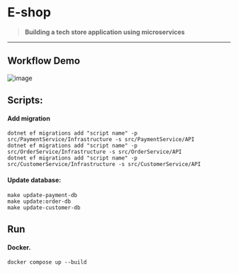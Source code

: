 # E-shop 
> **Building a tech store application using microservices**
****

## Workflow Demo

![image](https://github.com/luuthuong/e-shop-microservices/assets/86012214/accb66fd-a595-4092-a286-ab5df3316dca)

## Scripts:

#### Add migration
```shell
dotnet ef migrations add "script name" -p src/PaymentService/Infrastructure -s src/PaymentService/API
dotnet ef migrations add "script name" -p src/OrderService/Infrastructure -s src/OrderService/API
dotnet ef migrations add "script name" -p src/CustomerService/Infrastructure -s src/CustomerService/API
```

#### Update database:
```shell
make update-payment-db
make update:order-db
make update-customer-db
```

## Run

#### Docker.
```shell
docker compose up --build
```
